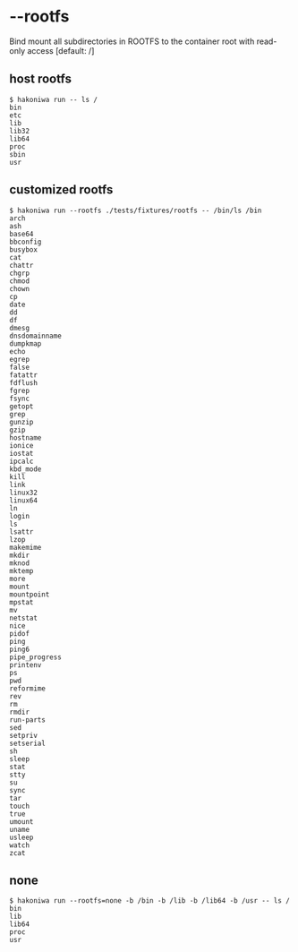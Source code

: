 # --rootfs

Bind mount all subdirectories in ROOTFS to the container root with read-only access [default: /]

## host rootfs

```console
$ hakoniwa run -- ls /
bin
etc
lib
lib32
lib64
proc
sbin
usr

```

## customized rootfs

```console
$ hakoniwa run --rootfs ./tests/fixtures/rootfs -- /bin/ls /bin
arch
ash
base64
bbconfig
busybox
cat
chattr
chgrp
chmod
chown
cp
date
dd
df
dmesg
dnsdomainname
dumpkmap
echo
egrep
false
fatattr
fdflush
fgrep
fsync
getopt
grep
gunzip
gzip
hostname
ionice
iostat
ipcalc
kbd_mode
kill
link
linux32
linux64
ln
login
ls
lsattr
lzop
makemime
mkdir
mknod
mktemp
more
mount
mountpoint
mpstat
mv
netstat
nice
pidof
ping
ping6
pipe_progress
printenv
ps
pwd
reformime
rev
rm
rmdir
run-parts
sed
setpriv
setserial
sh
sleep
stat
stty
su
sync
tar
touch
true
umount
uname
usleep
watch
zcat

```

## none

```console
$ hakoniwa run --rootfs=none -b /bin -b /lib -b /lib64 -b /usr -- ls /
bin
lib
lib64
proc
usr

```
